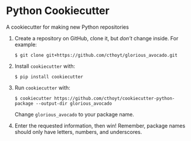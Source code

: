 # Python Cookiecutter

A cookiecutter for making new Python repositories

1. Create a repository on GitHub, clone it, but *don't* change inside. For example:

    ```shell
    $ git clone git+https://github.com/cthoyt/glorious_avocado.git
    ```

2. Install `cookiecutter` with:

    ```shell
    $ pip install cookiecutter
    ```

3. Run `cookiecutter` with:

    ```shell
    $ cookiecutter https://github.com/cthoyt/cookiecutter-python-package --output-dir glorious_avocado
    ```
   
   Change `glorious_avocado` to your package name.

4. Enter the requested information, then win! Remember, package names should only have letters, numbers,
   and underscores.
